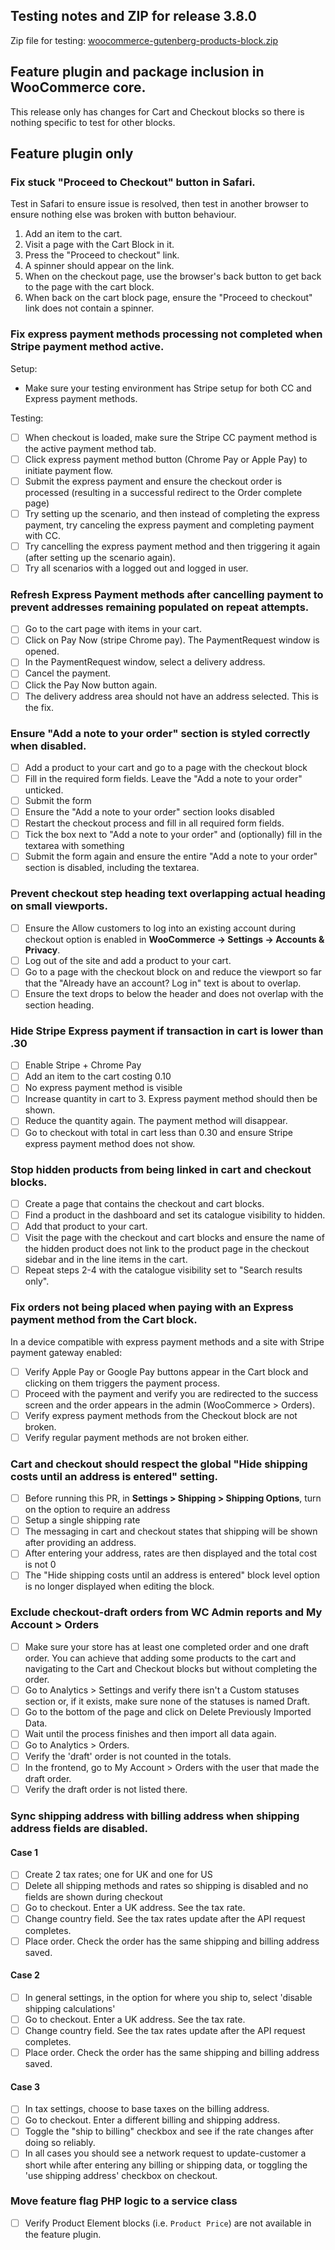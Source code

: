## Testing notes and ZIP for release 3.8.0

Zip file for testing: [woocommerce-gutenberg-products-block.zip](https://github.com/woocommerce/woocommerce-gutenberg-products-block/files/5592008/woocommerce-gutenberg-products-block.zip)

## Feature plugin and package inclusion in WooCommerce core.

This release only has changes for Cart and Checkout blocks so there is nothing specific to test for other blocks.

## Feature plugin only

### Fix stuck "Proceed to Checkout" button in Safari.

Test in Safari to ensure issue is resolved, then test in another browser to ensure nothing else was broken with button behaviour.

1. Add an item to the cart.
2. Visit a page with the Cart Block in it.
3. Press the "Proceed to checkout" link.
4. A spinner should appear on the link.
5. When on the checkout page, use the browser's back button to get back to the page with the cart block.
6. When back on the cart block page, ensure the "Proceed to checkout" link does not contain a spinner.

### Fix express payment methods processing not completed when Stripe payment method active.

Setup:

* Make sure your testing environment has Stripe setup for both CC and Express payment methods.

Testing:

* [ ] When checkout is loaded, make sure the Stripe CC payment method is the active payment method tab.
* [ ] Click express payment method button (Chrome Pay or Apple Pay) to initiate payment flow.
* [ ] Submit the express payment and ensure the checkout order is processed (resulting in a successful redirect to the Order complete page)
* [ ] Try setting up the scenario, and then instead of completing the express payment, try canceling the express payment and completing payment with CC.
* [ ] Try cancelling the express payment method and then triggering it again (after setting up the scenario again).
* [ ] Try all scenarios with a logged out and logged in user.

### Refresh Express Payment methods after cancelling payment to prevent addresses remaining populated on repeat attempts.

* [ ] Go to the cart page with items in your cart.
* [ ] Click on Pay Now (stripe Chrome pay). The PaymentRequest window is opened.
* [ ] In the PaymentRequest window, select a delivery address.
* [ ] Cancel the payment.
* [ ] Click the Pay Now button again.
* [ ] The delivery address area should not have an address selected. This is the fix.

### Ensure "Add a note to your order" section is styled correctly when disabled.

* [ ] Add a product to your cart and go to a page with the checkout block
* [ ] Fill in the required form fields. Leave the "Add a note to your order" unticked.
* [ ] Submit the form
* [ ] Ensure the "Add a note to your order" section looks disabled
* [ ] Restart the checkout process and fill in all required form fields.
* [ ] Tick the box next to "Add a note to your order" and (optionally) fill in the textarea with something
* [ ] Submit the form again and ensure the entire "Add a note to your order" section is disabled, including the textarea.

### Prevent checkout step heading text overlapping actual heading on small viewports.

* [ ] Ensure the Allow customers to log into an existing account during checkout option is enabled in **WooCommerce -> Settings -> Accounts & Privacy**.
* [ ] Log out of the site and add a product to your cart.
* [ ] Go to a page with the checkout block on and reduce the viewport so far that the "Already have an account? Log in" text is about to overlap.
* [ ] Ensure the text drops to below the header and does not overlap with the section heading.

### Hide Stripe Express payment if transaction in cart is lower than .30

* [ ] Enable Stripe + Chrome Pay
* [ ] Add an item to the cart costing 0.10
* [ ] No express payment method is visible
* [ ] Increase quantity in cart to 3. Express payment method should then be shown.
* [ ] Reduce the quantity again. The payment method will disappear.
* [ ] Go to checkout with total in cart less than 0.30 and ensure Stripe express payment method does not show.

### Stop hidden products from being linked in cart and checkout blocks.

* [ ] Create a page that contains the checkout and cart blocks.
* [ ] Find a product in the dashboard and set its catalogue visibility to hidden.
* [ ] Add that product to your cart.
* [ ] Visit the page with the checkout and cart blocks and ensure the name of the hidden product does not link to the product page in the checkout sidebar and in the line items in the cart.
* [ ] Repeat steps 2-4 with the catalogue visibility set to "Search results only".

### Fix orders not being placed when paying with an Express payment method from the Cart block.

In a device compatible with express payment methods and a site with Stripe payment gateway enabled:

* [ ] Verify Apple Pay or Google Pay buttons appear in the Cart block and clicking on them triggers the payment process.
* [ ] Proceed with the payment and verify you are redirected to the success screen and the order appears in the admin (WooCommerce > Orders).
* [ ] Verify express payment methods from the Checkout block are not broken.
* [ ] Verify regular payment methods are not broken either.

### Cart and checkout should respect the global "Hide shipping costs until an address is entered" setting.

* [ ] Before running this PR, in **Settings > Shipping > Shipping Options**, turn on the option to require an address
* [ ] Setup a single shipping rate
* [ ] The messaging in cart and checkout states that shipping will be shown after providing an address.
* [ ] After entering your address, rates are then displayed and the total cost is not 0
* [ ] The "Hide shipping costs until an address is entered" block level option is no longer displayed when editing the block.

### Exclude checkout-draft orders from WC Admin reports and My Account > Orders

* [ ] Make sure your store has at least one completed order and one draft order. You can achieve that adding some products to the cart and navigating to the Cart and Checkout blocks but without completing the order.
* [ ] Go to Analytics > Settings and verify there isn't a Custom statuses section or, if it exists, make sure none of the statuses is named Draft.
* [ ] Go to the bottom of the page and click on Delete Previously Imported Data.
* [ ] Wait until the process finishes and then import all data again.
* [ ] Go to Analytics > Orders.
* [ ] Verify the 'draft' order is not counted in the totals.
* [ ] In the frontend, go to My Account > Orders with the user that made the draft order.
* [ ] Verify the draft order is not listed there.

### Sync shipping address with billing address when shipping address fields are disabled.

#### Case 1

* [ ] Create 2 tax rates; one for UK and one for US
* [ ] Delete all shipping methods and rates so shipping is disabled and no fields are shown during checkout
* [ ] Go to checkout. Enter a UK address. See the tax rate.
* [ ] Change country field. See the tax rates update after the API request completes.
* [ ] Place order. Check the order has the same shipping and billing address saved.

#### Case 2

* [ ] In general settings, in the option for where you ship to, select 'disable shipping calculations'
* [ ] Go to checkout. Enter a UK address. See the tax rate.
* [ ] Change country field. See the tax rates update after the API request completes.
* [ ] Place order. Check the order has the same shipping and billing address saved.

#### Case 3

* [ ] In tax settings, choose to base taxes on the billing address.
* [ ] Go to checkout. Enter a different billing and shipping address.
* [ ] Toggle the "ship to billing" checkbox and see if the rate changes after doing so reliably.
* [ ] In all cases you should see a network request to update-customer a short while after entering any billing or shipping data, or toggling the 'use shipping address' checkbox on checkout.

### Move feature flag PHP logic to a service class

* [ ] Verify Product Element blocks (i.e. `Product Price`) are not available in the feature plugin.
